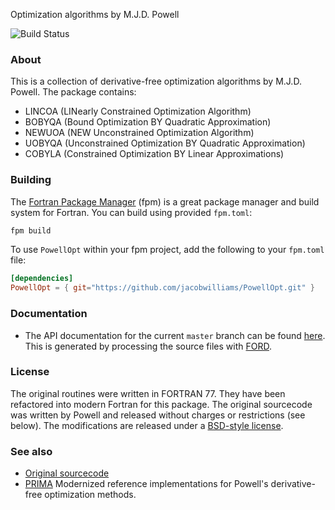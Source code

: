 Optimization algorithms by M.J.D. Powell

![Build Status](https://github.com/jacobwilliams/PowellOpt/actions/workflows/CI.yml/badge.svg)

### About

This is a collection of derivative-free optimization algorithms by M.J.D. Powell.
The package contains:

* LINCOA (LINearly Constrained Optimization Algorithm)
* BOBYQA (Bound Optimization BY Quadratic Approximation)
* NEWUOA (NEW Unconstrained Optimization Algorithm)
* UOBYQA (Unconstrained Optimization BY Quadratic Approximation)
* COBYLA (Constrained Optimization BY Linear Approximations)

### Building

The [Fortran Package Manager](https://github.com/fortran-lang/fpm) (fpm) is a great package manager and build system for Fortran.
You can build using provided `fpm.toml`:
```bash
fpm build
```
To use `PowellOpt` within your fpm project, add the following to your `fpm.toml` file:
```toml
[dependencies]
PowellOpt = { git="https://github.com/jacobwilliams/PowellOpt.git" }
```

### Documentation

 * The API documentation for the current ```master``` branch can be found [here](https://jacobwilliams.github.io/PowellOpt/).  This is generated by processing the source files with [FORD](https://github.com/Fortran-FOSS-Programmers/ford).

### License

The original routines were written in FORTRAN 77. They have been refactored into
modern Fortran for this package. The original sourcecode was written by Powell and
released without charges or restrictions (see below). The modifications are released
under a [BSD-style license](https://github.com/jacobwilliams/PowellOpt/blob/master/LICENSE).

### See also
* [Original sourcecode](http://mat.uc.pt/~zhang/software.html)
* [PRIMA](https://github.com/libprima/prima) Modernized reference implementations for Powell's derivative-free optimization methods.
